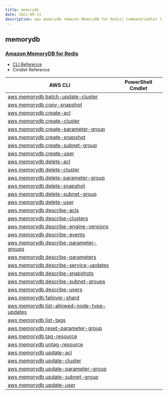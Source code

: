 ```yaml
---
title: memorydb
date: 2021-09-13
description: aws memorydb (Amazon MemoryDB for Redis) command/cmdlet list.
---
```


## memorydb

### [Amazon MemoryDB for Redis](https://aws.amazon.com/memorydb/)

* [CLI Reference](https://docs.aws.amazon.com/cli/latest/reference/memorydb/index.html)
* Cmdlet Reference

|AWS CLI|PowerShell Cmdlet|
|----|----|
|[aws memorydb batch-update-cluster](https://docs.aws.amazon.com/cli/latest/reference/memorydb/batch-update-cluster.html)||
|[aws memorydb copy-snapshot](https://docs.aws.amazon.com/cli/latest/reference/memorydb/copy-snapshot.html)||
|[aws memorydb create-acl](https://docs.aws.amazon.com/cli/latest/reference/memorydb/create-acl.html)||
|[aws memorydb create-cluster](https://docs.aws.amazon.com/cli/latest/reference/memorydb/create-cluster.html)||
|[aws memorydb create-parameter-group](https://docs.aws.amazon.com/cli/latest/reference/memorydb/create-parameter-group.html)||
|[aws memorydb create-snapshot](https://docs.aws.amazon.com/cli/latest/reference/memorydb/create-snapshot.html)||
|[aws memorydb create-subnet-group](https://docs.aws.amazon.com/cli/latest/reference/memorydb/create-subnet-group.html)||
|[aws memorydb create-user](https://docs.aws.amazon.com/cli/latest/reference/memorydb/create-user.html)||
|[aws memorydb delete-acl](https://docs.aws.amazon.com/cli/latest/reference/memorydb/delete-acl.html)||
|[aws memorydb delete-cluster](https://docs.aws.amazon.com/cli/latest/reference/memorydb/delete-cluster.html)||
|[aws memorydb delete-parameter-group](https://docs.aws.amazon.com/cli/latest/reference/memorydb/delete-parameter-group.html)||
|[aws memorydb delete-snapshot](https://docs.aws.amazon.com/cli/latest/reference/memorydb/delete-snapshot.html)||
|[aws memorydb delete-subnet-group](https://docs.aws.amazon.com/cli/latest/reference/memorydb/delete-subnet-group.html)||
|[aws memorydb delete-user](https://docs.aws.amazon.com/cli/latest/reference/memorydb/delete-user.html)||
|[aws memorydb describe-acls](https://docs.aws.amazon.com/cli/latest/reference/memorydb/describe-acls.html)||
|[aws memorydb describe-clusters](https://docs.aws.amazon.com/cli/latest/reference/memorydb/describe-clusters.html)||
|[aws memorydb describe-engine-versions](https://docs.aws.amazon.com/cli/latest/reference/memorydb/describe-engine-versions.html)||
|[aws memorydb describe-events](https://docs.aws.amazon.com/cli/latest/reference/memorydb/describe-events.html)||
|[aws memorydb describe-parameter-groups](https://docs.aws.amazon.com/cli/latest/reference/memorydb/describe-parameter-groups.html)||
|[aws memorydb describe-parameters](https://docs.aws.amazon.com/cli/latest/reference/memorydb/describe-parameters.html)||
|[aws memorydb describe-service-updates](https://docs.aws.amazon.com/cli/latest/reference/memorydb/describe-service-updates.html)||
|[aws memorydb describe-snapshots](https://docs.aws.amazon.com/cli/latest/reference/memorydb/describe-snapshots.html)||
|[aws memorydb describe-subnet-groups](https://docs.aws.amazon.com/cli/latest/reference/memorydb/describe-subnet-groups.html)||
|[aws memorydb describe-users](https://docs.aws.amazon.com/cli/latest/reference/memorydb/describe-users.html)||
|[aws memorydb failover-shard](https://docs.aws.amazon.com/cli/latest/reference/memorydb/failover-shard.html)||
|[aws memorydb list-allowed-node-type-updates](https://docs.aws.amazon.com/cli/latest/reference/memorydb/list-allowed-node-type-updates.html)||
|[aws memorydb list-tags](https://docs.aws.amazon.com/cli/latest/reference/memorydb/list-tags.html)||
|[aws memorydb reset-parameter-group](https://docs.aws.amazon.com/cli/latest/reference/memorydb/reset-parameter-group.html)||
|[aws memorydb tag-resource](https://docs.aws.amazon.com/cli/latest/reference/memorydb/tag-resource.html)||
|[aws memorydb untag-resource](https://docs.aws.amazon.com/cli/latest/reference/memorydb/untag-resource.html)||
|[aws memorydb update-acl](https://docs.aws.amazon.com/cli/latest/reference/memorydb/update-acl.html)||
|[aws memorydb update-cluster](https://docs.aws.amazon.com/cli/latest/reference/memorydb/update-cluster.html)||
|[aws memorydb update-parameter-group](https://docs.aws.amazon.com/cli/latest/reference/memorydb/update-parameter-group.html)||
|[aws memorydb update-subnet-group](https://docs.aws.amazon.com/cli/latest/reference/memorydb/update-subnet-group.html)||
|[aws memorydb update-user](https://docs.aws.amazon.com/cli/latest/reference/memorydb/update-user.html)||

